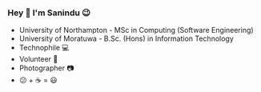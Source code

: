 ### Hey 👋  I'm  Sanindu  :wink:

-  University of Northampton - MSc in Computing (Software Engineering)
-  University of Moratuwa - B.Sc. (Hons) in Information Technology
-  Technophile  :computer:  <br/>
-  Volunteer  :open_hands:  <br/>
-  Photographer    :camera:  <br/>
- :confused: + :coffee: = :smiley:  <br/>

<!--
**Sanindu/Sanindu** is a ✨ _special_ ✨ repository because its `README.md` (this file) appears on your GitHub profile.

Here are some ideas to get you started:

- 🔭 I’m currently working on ...
- 🌱 I’m currently learning ...
- 👯 I’m looking to collaborate on ...
- 🤔 I’m looking for help with ...
- 💬 Ask me about ...
- 📫 How to reach me: ...
- 😄 Pronouns: ...
- ⚡ Fun fact: ...
-->
